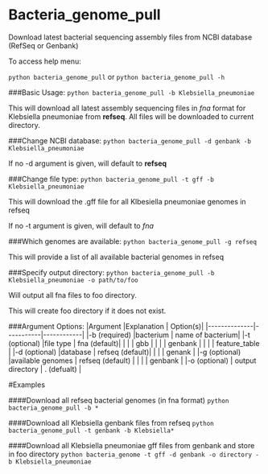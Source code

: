 # Bacteria_genome_pull
Download latest bacterial sequencing assembly files from NCBI database (RefSeq or Genbank)

To access help menu:

`python bacteria_genome_pull` or `python bacteria_genome_pull -h`

###Basic Usage:
`python bacteria_genome_pull -b Klebsiella_pneumoniae`
  
This will download all latest assembly sequencing files in *fna* format for Klebsiella pneumoniae from **refseq**. All files will be downloaded to current directory.


###Change NCBI database:
`python bacteria_genome_pull -d genbank -b Klebsiella_pneumoniae`

If no -d argument is given, will default to **refseq**


###Change file type:
`python bacteria_genome_pull -t gff -b Klebsiella_pneumoniae`

This will download the .gff file for all Klbesiella pneumoniae genomes in refseq

If no -t argument is given, will default to *fna*


###Which genomes are available:
`python bacteria_genome_pull -g refseq`

This will provide a list of all available bacterial genomes in refseq


###Specify output directory:
`python bacteria_genome_pull -b Klebsiella_pneumoniae -o path/to/foo`

Will output all fna files to foo directory.

This will create foo directory if it does not exist.


###Argument Options:
|Argument      |Explanation     | Option(s)|
|--------------|-----------|------------|
|-b (required) |bacterium  | name of bacterium|
|-t (optional) |file type  | fna (default)|
|              |           | gbb  |
|              |           | genbank   |
|              |           | feature_table  |
|-d (optional) |database   | refseq (default)|
|              |           | genank   |
|-g (optional) |available genomes | refseq (default) |
|              |                  | genbank  |
|-o (optional) | output directory | . (defualt) |


#Examples

####Download all refseq bacterial genomes (in fna format)
`python bacteria_genome_pull -b *`

####Download all Klebsiella genbank files from refseq
`python bacteria_genome_pull -t genbank -b Klebsiella*`

####Download all Klebsiella pneumoniae gff files from genbank and store in foo directory
`python bacteria_genome -t gff -d genbank -o directory -b Klebsiella_pneumoniae`






